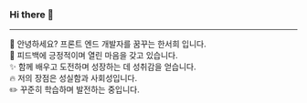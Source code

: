 ### Hi there 👋
---
:raising_hand: 안녕하세요? 프론트 엔드 개발자를 꿈꾸는 한서희 입니다.   
:revolving_hearts: 피드백에 긍정적이며 열린 마음을 갖고 있습니다.   
:sparkles: 함께 배우고 도전하며 성장하는 데 성취감을 얻습니다.   
:fire: 저의 장점은 성실함과 사회성입니다.   
:pencil2: 꾸준히 학습하며 발전하는 중입니다.

<!--
**Han-seohee/Han-seohee** is a ✨ _special_ ✨ repository because its `README.md` (this file) appears on your GitHub profile.

Here are some ideas to get you started:

- 🔭 I’m currently working on ...
- 🌱 I’m currently learning ...
- 👯 I’m looking to collaborate on ...
- 🤔 I’m looking for help with ...
- 💬 Ask me about ...
- 📫 How to reach me: ...
- 😄 Pronouns: ...
- ⚡ Fun fact: ...
-->
